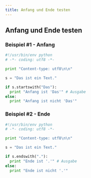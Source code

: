 ```yaml
---
title: Anfang und Ende testen
---
```


## Anfang und Ende testen

### Beispiel #1 - Anfang

```python
#!/usr/bin/env python
# -*- coding: utf8 -*-

print "Content-type: utf8\n\n"

s = "Das ist ein Text."

if s.startswith("Das"):
  print "Anfang ist 'Das'" # Ausgabe
else:
  print "Anfang ist nicht 'Das'"
```

### Beispiel #2 - Ende

```python
#!/usr/bin/env python
# -*- coding: utf8 -*-

print "Content-type: utf8\n\n"

s = "Das ist ein Text."

if s.endswith("."):
  print "Ende ist '.'" # Ausgabe
else:
  print "Ende ist nicht '.'"
```
